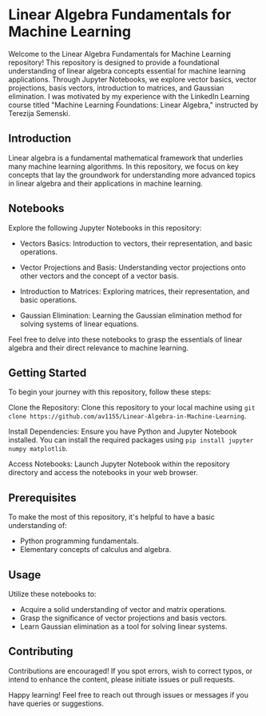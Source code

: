 
# Linear Algebra Fundamentals for Machine Learning

Welcome to the Linear Algebra Fundamentals for Machine Learning repository! This repository is designed to provide a foundational understanding of linear algebra concepts essential for machine learning applications. Through Jupyter Notebooks, we explore vector basics, vector projections, basis vectors, introduction to matrices, and Gaussian elimination. I was motivated by my experience with the LinkedIn Learning course titled "Machine Learning Foundations: Linear Algebra," instructed by Terezija Semenski.

## Introduction

Linear algebra is a fundamental mathematical framework that underlies many machine learning algorithms. In this repository, we focus on key concepts that lay the groundwork for understanding more advanced topics in linear algebra and their applications in machine learning.

## Notebooks

Explore the following Jupyter Notebooks in this repository:

- Vectors Basics: Introduction to vectors, their representation, and basic operations.

- Vector Projections and Basis: Understanding vector projections onto other vectors and the concept of a vector basis.

- Introduction to Matrices: Exploring matrices, their representation, and basic operations.

- Gaussian Elimination: Learning the Gaussian elimination method for solving systems of linear equations.

Feel free to delve into these notebooks to grasp the essentials of linear algebra and their direct relevance to machine learning.

## Getting Started

To begin your journey with this repository, follow these steps:

Clone the Repository: Clone this repository to your local machine using `git clone https://github.com/av1155/Linear-Algebra-in-Machine-Learning`.

Install Dependencies: Ensure you have Python and Jupyter Notebook installed. You can install the required packages using `pip install jupyter numpy matplotlib`.

Access Notebooks: Launch Jupyter Notebook within the repository directory and access the notebooks in your web browser.

## Prerequisites

To make the most of this repository, it's helpful to have a basic understanding of:

- Python programming fundamentals.
- Elementary concepts of calculus and algebra.

## Usage

Utilize these notebooks to:

- Acquire a solid understanding of vector and matrix operations.
- Grasp the significance of vector projections and basis vectors.
- Learn Gaussian elimination as a tool for solving linear systems.

## Contributing

Contributions are encouraged! If you spot errors, wish to correct typos, or intend to enhance the content, please initiate issues or pull requests.

Happy learning! Feel free to reach out through issues or messages if you have queries or suggestions.
